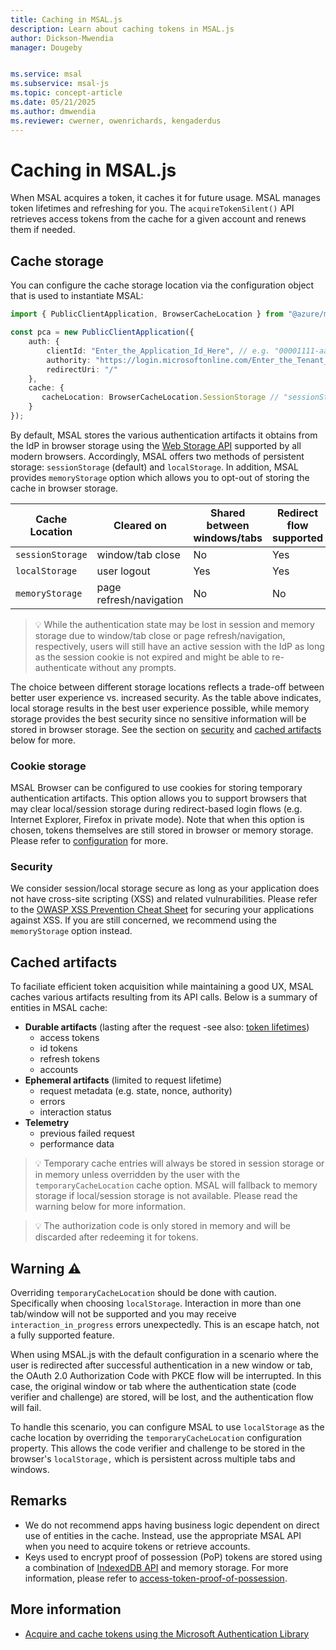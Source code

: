 ```yaml
---
title: Caching in MSAL.js
description: Learn about caching tokens in MSAL.js 
author: Dickson-Mwendia
manager: Dougeby


ms.service: msal
ms.subservice: msal-js
ms.topic: concept-article
ms.date: 05/21/2025
ms.author: dmwendia
ms.reviewer: cwerner, owenrichards, kengaderdus
---
```


# Caching in MSAL.js

When MSAL acquires a token, it caches it for future usage. MSAL manages token lifetimes and refreshing for you. The `acquireTokenSilent()` API retrieves access tokens from the cache for a given account and renews them if needed.

## Cache storage

You can configure the cache storage location via the configuration object that is used to instantiate MSAL:

```typescript
import { PublicClientApplication, BrowserCacheLocation } from "@azure/msal-browser";

const pca = new PublicClientApplication({
    auth: {
        clientId: "Enter_the_Application_Id_Here", // e.g. "00001111-aaaa-2222-bbbb-3333cccc4444" (guid)
        authority: "https://login.microsoftonline.com/Enter_the_Tenant_Info_Here", // e.g. "common" or your tenantId (guid),
        redirectUri: "/"
    },
    cache: {
       cacheLocation: BrowserCacheLocation.SessionStorage // "sessionStorage"
    }
});
```

By default, MSAL stores the various authentication artifacts it obtains from the IdP in browser storage using the [Web Storage API](https://developer.mozilla.org/docs/Web/API/Web_Storage_API) supported by all modern browsers. Accordingly, MSAL offers two methods of persistent storage: `sessionStorage` (default) and `localStorage`. In addition, MSAL provides `memoryStorage` option which allows you to opt-out of storing the cache in browser storage.

| Cache Location   | Cleared on              | Shared between windows/tabs | Redirect flow supported |
|------------------|-------------------------|-----------------------------|-------------------------|
| `sessionStorage` | window/tab close        | No                          | Yes                     |
| `localStorage`   | user logout             | Yes                         | Yes                     |
| `memoryStorage`  | page refresh/navigation | No                          | No                      |

> :bulb: While the authentication state may be lost in session and memory storage due to window/tab close or page refresh/navigation, respectively, users will still have an active session with the IdP as long as the session cookie is not expired and might be able to re-authenticate without any prompts.

The choice between different storage locations reflects a trade-off between better user experience vs. increased security. As the table above indicates, local storage results in the best user experience possible, while memory storage provides the best security since no sensitive information will be stored in browser storage. See the section on [security](#security) and [cached artifacts](#cached-artifacts) below for more.

### Cookie storage

MSAL Browser can be configured to use cookies for storing temporary authentication artifacts. This option allows you to support browsers that may clear local/session storage during redirect-based login flows (e.g. Internet Explorer, Firefox in private mode). Note that when this option is chosen, tokens themselves are still stored in browser or memory storage. Please refer to [configuration](./configuration.md#cache-config-options) for more.

### Security

We consider session/local storage secure as long as your application does not have cross-site scripting (XSS) and related vulnurabilities. Please refer to the [OWASP XSS Prevention Cheat Sheet](https://cheatsheetseries.owasp.org/cheatsheets/Cross_Site_Scripting_Prevention_Cheat_Sheet.html) for securing your applications against XSS. If you are still concerned, we recommend using the `memoryStorage` option instead.

## Cached artifacts

To faciliate efficient token acquisition while maintaining a good UX, MSAL caches various artifacts resulting from its API calls. Below is a summary of entities in MSAL cache:

- **Durable artifacts** (lasting after the request -see also: [token lifetimes](token-lifetimes.md))
    - access tokens
    - id tokens
    - refresh tokens
    - accounts
- **Ephemeral artifacts** (limited to request lifetime)
    - request metadata (e.g. state, nonce, authority)
    - errors
    - interaction status
- **Telemetry**
    - previous failed request 
    - performance data

> :bulb: Temporary cache entries will always be stored in session storage or in memory unless overridden by the user with the `temporaryCacheLocation` cache option. MSAL will fallback to memory storage if local/session storage is not available. Please read the warning below for more information.

> :bulb: The authorization code is only stored in memory and will be discarded after redeeming it for tokens.

## Warning :warning:
Overriding `temporaryCacheLocation` should be done with caution. Specifically when choosing `localStorage`. Interaction in more than one tab/window will not be supported and you may receive `interaction_in_progress` errors unexpectedly. This is an escape hatch, not a fully supported feature.

When using MSAL.js with the default configuration in a scenario where the user is redirected after successful authentication in a new window or tab, the OAuth 2.0 Authorization Code with PKCE flow will be interrupted. In this case, the original window or tab where the authentication state (code verifier and challenge) are stored, will be lost, and the authentication flow will fail.

To handle this scenario, you can configure MSAL to use `localStorage` as the cache location by overriding the `temporaryCacheLocation` configuration property. This allows the code verifier and challenge to be stored in the browser's `localStorage,` which is persistent across multiple tabs and windows.

## Remarks

- We do not recommend apps having business logic dependent on direct use of entities in the cache. Instead, use the appropriate MSAL API when you need to acquire tokens or retrieve accounts.
- Keys used to encrypt proof of possession (PoP) tokens are stored using a combination of [IndexedDB API](https://developer.mozilla.org/docs/Web/API/IndexedDB_API) and memory storage. For more information, please refer to [access-token-proof-of-possession](./access-token-proof-of-possession.md#pop-key-management).

## More information

- [Acquire and cache tokens using the Microsoft Authentication Library](/entra/identity-platform/msal-acquire-cache-tokens.md)
